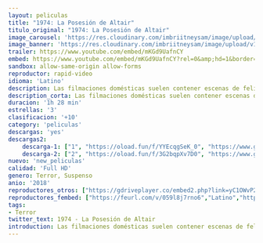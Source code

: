 ```yaml
---
layout: peliculas
title: "1974: La Posesión de Altair"
titulo_original: "1974: La Posesión de Altair"
image_carousel: 'https://res.cloudinary.com/imbriitneysam/image/upload/v1544839742/atair-poster-min.jpg'
image_banner: 'https://res.cloudinary.com/imbriitneysam/image/upload/v1544839743/altair-banner-min.jpg'
trailer: https://www.youtube.com/embed/mKGd9UafnCY
embed: https://www.youtube.com/embed/mKGd9UafnCY?rel=0&amp;hd=1&border=0&wmode=opaque&enablejsapi=1&modestbranding=1&controls=1&showinfo=1
sandbox: allow-same-origin allow-forms
reproductor: rapid-video
idioma: 'Latino'
description: Las filmaciones domésticas suelen contener escenas de felicidad íntima, pero también pueden ser testigo del horror más puro. Es lo que sucede en 1974, en la que un conjunto de grabaciones en 8mm revelan el trágico destino de una pareja de recién casados que desapareció en México a mediados de los setenta.
description_corta: Las filmaciones domésticas suelen contener escenas de felicidad íntima, pero también pueden ser testigo del horror más puro. Es lo que sucede en 1974, en la que un conjunto de grabaciones en 8mm revelan el trágico destino de una...
duracion: '1h 28 min'
estrellas: '3'
clasificacion: '+10'
category: 'peliculas'
descargas: 'yes'
descargas2:
    descarga-1: ["1", "https://oload.fun/f/YYEcqgSeK_0", "https://www.google.com/s2/favicons?domain=openload.co","OpenLoad","https://res.cloudinary.com/imbriitneysam/image/upload/v1541473684/mexico.png", "Latino", "Full HD"]
    descarga-2: ["2", "https://oload.fun/f/3G2bqpXv7D0", "https://www.google.com/s2/favicons?domain=www.rapidvideo.com","RapidVideo","https://res.cloudinary.com/imbriitneysam/image/upload/v1541473684/mexico.png", "Latino", "Full HD"]
nuevo: 'new_peliculas'
calidad: 'Full HD'
genero: Terror, Suspenso
anio: '2018'
reproductores_otros: ["https://gdriveplayer.co/embed2.php?link=yC1OWvP2I0Tlnm74YyodOA%252BE%252FDkdbP0DC9phij6qjEyK%252FLh9m7ck1Qe%252BOefpBqTD24giBgFUpgzGSH3vcaAKJE%252FlRbl90Qq4V0L0r5K4MmL2QkX5iOi9%252FLsZcVLgsewY6PYH3ykPiEjN9fKm05fWtx9xd8PBmXn2iLMzQP%252FK%252BZYxP2RidilVtXkeAWI6368Dn6QBhIFArJWk99AZPqmlgyNKK2xU9cz9NfwBOPYyu6jR4p2oBg%252FRn7P4zmhzLSP5GgQqwjtlEOOUibMi29F8EGHEkK3nPSFf%252FCLGoyAcwrbLv%252FhYa5XqhjVFCGofI94%252Bg0a0adsau1CPouhjgFz4Th8bD0mK84ZspYfWSaqtHPag%253D%253D","Latino"]
reproductores_fembed: ["https://feurl.com/v/059l8j7rno6","Latino","https://feurl.com/v/8xop-exmqv7","Latino","https://animekao.xyz/v/x4jzqs51xj-4gdr","Latino"]
tags:
- Terror
twitter_text: 1974 - La Posesión de Altair
introduction: Las filmaciones domésticas suelen contener escenas de felicidad íntima, pero también pueden ser testigo del horror más puro. Es lo que sucede en 1974, en la que un conjunto de grabaciones en 8mm revelan el trágico destino de una...
---
```



 







